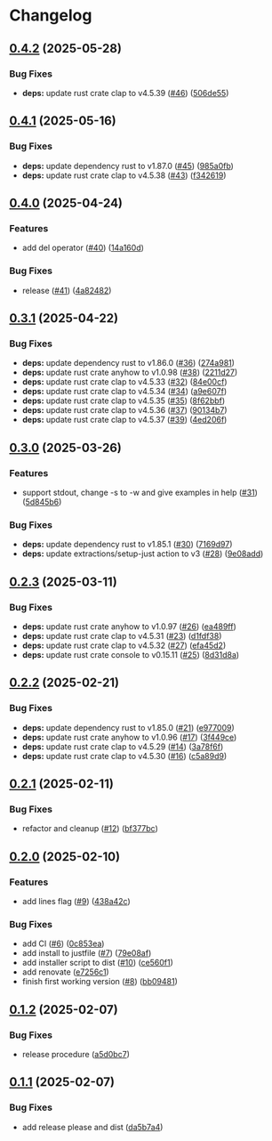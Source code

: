 # Changelog

## [0.4.2](https://github.com/gbbirkisson/regop/compare/0.4.1...0.4.2) (2025-05-28)


### Bug Fixes

* **deps:** update rust crate clap to v4.5.39 ([#46](https://github.com/gbbirkisson/regop/issues/46)) ([506de55](https://github.com/gbbirkisson/regop/commit/506de55453fad7d37c3fa155aa9f4c7aa97cbc7a))

## [0.4.1](https://github.com/gbbirkisson/regop/compare/0.4.0...0.4.1) (2025-05-16)


### Bug Fixes

* **deps:** update dependency rust to v1.87.0 ([#45](https://github.com/gbbirkisson/regop/issues/45)) ([985a0fb](https://github.com/gbbirkisson/regop/commit/985a0fb0f0ee95965e823035aec64a064a564601))
* **deps:** update rust crate clap to v4.5.38 ([#43](https://github.com/gbbirkisson/regop/issues/43)) ([f342619](https://github.com/gbbirkisson/regop/commit/f3426193692ef833ad452dc76bd4056b13f9779b))

## [0.4.0](https://github.com/gbbirkisson/regop/compare/0.3.1...0.4.0) (2025-04-24)


### Features

* add del operator ([#40](https://github.com/gbbirkisson/regop/issues/40)) ([14a160d](https://github.com/gbbirkisson/regop/commit/14a160d2efa81531be959399e260770fbc5996c3))


### Bug Fixes

* release ([#41](https://github.com/gbbirkisson/regop/issues/41)) ([4a82482](https://github.com/gbbirkisson/regop/commit/4a824820cd724adf824a405b3a7cd73f41efb252))

## [0.3.1](https://github.com/gbbirkisson/regop/compare/0.3.0...0.3.1) (2025-04-22)


### Bug Fixes

* **deps:** update dependency rust to v1.86.0 ([#36](https://github.com/gbbirkisson/regop/issues/36)) ([274a981](https://github.com/gbbirkisson/regop/commit/274a9817f2b999cfd1fadedb539d92d62fe60116))
* **deps:** update rust crate anyhow to v1.0.98 ([#38](https://github.com/gbbirkisson/regop/issues/38)) ([2211d27](https://github.com/gbbirkisson/regop/commit/2211d2759018862dc55b0b669c7b6582db6913b0))
* **deps:** update rust crate clap to v4.5.33 ([#32](https://github.com/gbbirkisson/regop/issues/32)) ([84e00cf](https://github.com/gbbirkisson/regop/commit/84e00cf91898e2924ef382263e5b45790947c15a))
* **deps:** update rust crate clap to v4.5.34 ([#34](https://github.com/gbbirkisson/regop/issues/34)) ([a9e607f](https://github.com/gbbirkisson/regop/commit/a9e607fe7a0d78e455fb907631c878e3b579fd06))
* **deps:** update rust crate clap to v4.5.35 ([#35](https://github.com/gbbirkisson/regop/issues/35)) ([8f62bbf](https://github.com/gbbirkisson/regop/commit/8f62bbf0b82c380ca535c3c173cb34a43ab7ec91))
* **deps:** update rust crate clap to v4.5.36 ([#37](https://github.com/gbbirkisson/regop/issues/37)) ([90134b7](https://github.com/gbbirkisson/regop/commit/90134b78677b05f537242fd6b6324bfec37cdc5a))
* **deps:** update rust crate clap to v4.5.37 ([#39](https://github.com/gbbirkisson/regop/issues/39)) ([4ed206f](https://github.com/gbbirkisson/regop/commit/4ed206f5f6f47ffcd3272afdf1be9090db7b1c49))

## [0.3.0](https://github.com/gbbirkisson/regop/compare/0.2.3...0.3.0) (2025-03-26)


### Features

* support stdout, change -s to -w and give examples in help ([#31](https://github.com/gbbirkisson/regop/issues/31)) ([5d845b6](https://github.com/gbbirkisson/regop/commit/5d845b6dea74979c7bbb8cde882082751b20d94a))


### Bug Fixes

* **deps:** update dependency rust to v1.85.1 ([#30](https://github.com/gbbirkisson/regop/issues/30)) ([7169d97](https://github.com/gbbirkisson/regop/commit/7169d9701d931d36f57a3a7c75ad87b573966255))
* **deps:** update extractions/setup-just action to v3 ([#28](https://github.com/gbbirkisson/regop/issues/28)) ([9e08add](https://github.com/gbbirkisson/regop/commit/9e08add9d43386f1e040d87ba323c2f917973e33))

## [0.2.3](https://github.com/gbbirkisson/regop/compare/0.2.2...0.2.3) (2025-03-11)


### Bug Fixes

* **deps:** update rust crate anyhow to v1.0.97 ([#26](https://github.com/gbbirkisson/regop/issues/26)) ([ea489ff](https://github.com/gbbirkisson/regop/commit/ea489ff650fc957ef3668f7aed57ff5dee9c3499))
* **deps:** update rust crate clap to v4.5.31 ([#23](https://github.com/gbbirkisson/regop/issues/23)) ([d1fdf38](https://github.com/gbbirkisson/regop/commit/d1fdf388b2fc8d40c029994ab7f02bcf7e43bab6))
* **deps:** update rust crate clap to v4.5.32 ([#27](https://github.com/gbbirkisson/regop/issues/27)) ([efa45d2](https://github.com/gbbirkisson/regop/commit/efa45d2ac830aac2be4f3a533f1fd54acf76d747))
* **deps:** update rust crate console to v0.15.11 ([#25](https://github.com/gbbirkisson/regop/issues/25)) ([8d31d8a](https://github.com/gbbirkisson/regop/commit/8d31d8a7d4c0f26b31892294efd0c95188dce8a2))

## [0.2.2](https://github.com/gbbirkisson/regop/compare/0.2.1...0.2.2) (2025-02-21)


### Bug Fixes

* **deps:** update dependency rust to v1.85.0 ([#21](https://github.com/gbbirkisson/regop/issues/21)) ([e977009](https://github.com/gbbirkisson/regop/commit/e9770096c11507f595c9536593b27c3ba703c8d1))
* **deps:** update rust crate anyhow to v1.0.96 ([#17](https://github.com/gbbirkisson/regop/issues/17)) ([3f449ce](https://github.com/gbbirkisson/regop/commit/3f449ce07bfb20bdc704f2606467b9bbf0989895))
* **deps:** update rust crate clap to v4.5.29 ([#14](https://github.com/gbbirkisson/regop/issues/14)) ([3a78f6f](https://github.com/gbbirkisson/regop/commit/3a78f6f79a67bc0867d7259078b57486aa84c037))
* **deps:** update rust crate clap to v4.5.30 ([#16](https://github.com/gbbirkisson/regop/issues/16)) ([c5a89d9](https://github.com/gbbirkisson/regop/commit/c5a89d945e0b1f3c2f665166170ed6556299fa9a))

## [0.2.1](https://github.com/gbbirkisson/regop/compare/0.2.0...0.2.1) (2025-02-11)


### Bug Fixes

* refactor and cleanup ([#12](https://github.com/gbbirkisson/regop/issues/12)) ([bf377bc](https://github.com/gbbirkisson/regop/commit/bf377bc44d452acd573d263ac5e9c548f00a40a3))

## [0.2.0](https://github.com/gbbirkisson/regop/compare/0.1.2...0.2.0) (2025-02-10)


### Features

* add lines flag ([#9](https://github.com/gbbirkisson/regop/issues/9)) ([438a42c](https://github.com/gbbirkisson/regop/commit/438a42ca388fe056004a9b78b05626187a056bab))


### Bug Fixes

* add CI ([#6](https://github.com/gbbirkisson/regop/issues/6)) ([0c853ea](https://github.com/gbbirkisson/regop/commit/0c853ea97f75d63019f0ab384a0fc8ce01646d00))
* add install to justfile ([#7](https://github.com/gbbirkisson/regop/issues/7)) ([79e08af](https://github.com/gbbirkisson/regop/commit/79e08afb25defee0cccbcd2a9a70eb7ae23ec469))
* add installer script to dist ([#10](https://github.com/gbbirkisson/regop/issues/10)) ([ce560f1](https://github.com/gbbirkisson/regop/commit/ce560f16b81dc86bc966cc717a4340b44c885f4c))
* add renovate ([e7256c1](https://github.com/gbbirkisson/regop/commit/e7256c1695bdf8ad303edca9a613d16c238634a7))
* finish first working version ([#8](https://github.com/gbbirkisson/regop/issues/8)) ([bb09481](https://github.com/gbbirkisson/regop/commit/bb09481d6b667a37324dff7894ac8dd0baaaa30f))

## [0.1.2](https://github.com/gbbirkisson/regop/compare/0.1.1...0.1.2) (2025-02-07)


### Bug Fixes

* release procedure ([a5d0bc7](https://github.com/gbbirkisson/regop/commit/a5d0bc7965ee56ada19c5d6755ffd8f35c16c89a))

## [0.1.1](https://github.com/gbbirkisson/regop/compare/v0.1.0...0.1.1) (2025-02-07)


### Bug Fixes

* add release please and dist ([da5b7a4](https://github.com/gbbirkisson/regop/commit/da5b7a4c3fc0e5e15fba09462ddcc51d7b161bc3))
